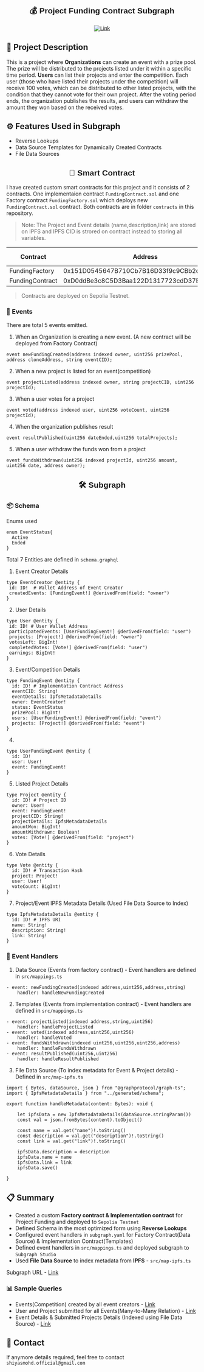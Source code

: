 <div align="center" style="font-family:'Montserrat', sans-serif;">

## 💰 Project Funding Contract Subgraph 

[![Link](https://img.shields.io/badge/GraphQL-Link-yellow)](https://api.studio.thegraph.com/query/47004/funding-sepolia/version/latest) <br/>
</div>

## 📝 Project Description 

This is a project where **Organizations** can create an event with a prize pool. The prize will be distributed to the projects listed under it within a specific time period. **Users** can list their projects and enter the competition. Each user (those who have listed their projects under the competition) will receive 100 votes, which can be distributed to other listed projects, with the condition that they cannot vote for their own project. After the voting period ends, the organization publishes the results, and users can withdraw the amount they won based on the received votes.

## ⚙️ Features Used in Subgraph

- Reverse Lookups⁠
- Data Source Templates for Dynamically Created Contracts
- File Data Sources

<div align="center" style="font-family:'Montserrat', sans-serif;">

## 📜 Smart Contract

</div>

I have created custom smart contracts for this project and it consists of 2 contracts. One implementaion contract `FundingContract.sol` and one Factory contract `FundingFactory.sol` which deploys new `FundingContract.sol` contract. Both contracts are in folder `contracts` in this repository.

> Note: The Project and Event details (name,description,link) are stored on IPFS and IPFS CID is strored on contract instead to storing all variables.

| Contract      | Address | Explorer Link |
| ----------- | ----------- | ----------- |
| FundingFactory     |  0x151D0545647B710Cb7B16D33f9c9CBb2dE3553Cf       | [Link](https://sepolia.etherscan.io/address/0x151D0545647B710Cb7B16D33f9c9CBb2dE3553Cf)
| FundingContract   | 0xD0ddBe3c8C5D3Baa122D1317723cdD37ED313e18        | [Link](https://sepolia.etherscan.io/address/0xD0ddBe3c8C5D3Baa122D1317723cdD37ED313e18)

> Contracts are deployed on Sepolia Testnet.

### 🎯 Events 

There are total 5 events emitted.

1. When an Organization is creating a new event. (A new contract will be deployed from Factory Contract)
```
event newFundingCreated(address indexed owner, uint256 prizePool, address cloneAddress, string eventCID);
```

2. When a new project is listed for an event(competition)
```
event projectListed(address indexed owner, string projectCID, uint256 projectId);
```

3. When a user votes for a project
```
event voted(address indexed user, uint256 voteCount, uint256 projectId);
```

4. When the organization publishes result
```
event resultPublished(uint256 dateEnded,uint256 totalProjects);
```

5. When a user withdraw the funds won from a project
```
event fundsWithdrawn(uint256 indexed projectId, uint256 amount, uint256 date, address owner);
```
<div align="center" style="font-family:'Montserrat', sans-serif;">

## 🛠 Subgraph 

</div>

### 📦 Schema 

Enums used

```
enum EventStatus{
  Active
  Ended
}
```

Total 7 Entities are defined in `schema.graphql`

 1. Event Creator Details
 ```
 type EventCreator @entity {
  id: ID!  # Wallet Address of Event Creator
  createdEvents: [FundingEvent!] @derivedFrom(field: "owner")
}
 ```

 2. User Details
 ```
type User @entity {
  id: ID! # User Wallet Address
  participatedEvents: [UserFundingEvent!] @derivedFrom(field: "user")
  projects: [Project!] @derivedFrom(field: "owner")
  votesLeft: BigInt!
  completedVotes: [Vote!] @derivedFrom(field: "user")
  earnings: BigInt!
}
 ```

3. Event/Competition Details
```
type FundingEvent @entity {
  id: ID! # Implementation Contract Address
  eventCID: String! 
  eventDetails: IpfsMetadataDetails
  owner: EventCreator! 
  status: EventStatus
  prizePool: BigInt!
  users: [UserFundingEvent!] @derivedFrom(field: "event") 
  projects: [Project!] @derivedFrom(field: "event")
}
```
4. 
```
type UserFundingEvent @entity {
  id: ID!
  user: User!
  event: FundingEvent!
}
```
5. Listed Project Details
```
type Project @entity {
  id: ID! # Project ID
  owner: User!
  event: FundingEvent! 
  projectCID: String! 
  projectDetails: IpfsMetadataDetails
  amountWon: BigInt! 
  amountWithdrawn: Boolean!
  votes: [Vote!] @derivedFrom(field: "project")
}
```
6. Vote Details
```
type Vote @entity {
  id: ID! # Transaction Hash
  project: Project! 
  user: User!
  voteCount: BigInt! 
}
```
7. Project/Event IPFS Metadata Details (Used File Data Source to Index)
```
type IpfsMetadataDetails @entity {
  id: ID! # IPFS URI
  name: String!
  description: String!
  link: String!
}
```

### 📌 Event Handlers

1. Data Source (Events from factory contract) - Event handlers are defined in `src/mappings.ts`
```
- event: newFundingCreated(indexed address,uint256,address,string)
    handler: handleNewFundingCreated 
```

2. Templates (Events from implementation contract) - Event handlers are defined in `src/mappings.ts`
```
- event: projectListed(indexed address,string,uint256)
    handler: handleProjectListed
- event: voted(indexed address,uint256,uint256)
    handler: handleVoted
- event: fundsWithdrawn(indexed uint256,uint256,uint256,address)
    handler: handleFundsWithdrawn
- event: resultPublished(uint256,uint256)
    handler: handleResultPublished
```
3. File Data Source (To index metadata for Event & Project details) - Defined in `src/map-ipfs.ts`
```
import { Bytes, dataSource, json } from "@graphprotocol/graph-ts";
import { IpfsMetadataDetails } from "../generated/schema";

export function handleMetadata(content: Bytes): void {

    let ipfsData = new IpfsMetadataDetails(dataSource.stringParam())
    const val = json.fromBytes(content).toObject()

    const name = val.get("name")!.toString()
    const description = val.get("description")!.toString()
    const link = val.get("link")!.toString()

    ipfsData.description = description
    ipfsData.name = name
    ipfsData.link = link
    ipfsData.save()

}
```

## 📋 Summary

- Created a custom **Factory contract & Implementation contract** for Project Funding and deployed to `Sepolia Testnet`
- Defined Schema in the most optimized form using **Reverse Lookups**
- Configured event handlers in `subgraph.yaml` for Factory Contract(Data Source) & Implementation Contract(Templates)
- Defined event handlers in `src/mappings.ts` and deployed subgraph to `Subgraph Studio`
- Used **File Data Source** to index metadata from **IPFS** - `src/map-ipfs.ts`

Subgraph URL - [Link](https://api.studio.thegraph.com/query/47004/funding-sepolia/version/latest)

### 📊 Sample Queries

- Events(Competition) created by all event creators - [Link](https://api.studio.thegraph.com/proxy/47004/funding-sepolia/version/latest/graphql?query=%7B%0A++eventCreators%7B%0A+++++id%0A++++createdEvents%7B%0A++++++id%0A++++++prizePool%0A++++++eventDetails%7B%0A++++++++name%0A++++++%7D%0A++++%7D%0A++%7D%0A%7D)
- User and Project submitted for all Events(Many-to-Many Relation) - [Link](https://api.studio.thegraph.com/proxy/47004/funding-sepolia/version/latest/graphql?query=%7B%0A++fundingEvents+%7B%0A++++prizePool%0A++++status%0A++++users+%7B%0A++++++user+%7B%0A++++++++earnings%0A++++++++projects+%7B%0A++++++++++amountWon%0A++++++++++amountWithdrawn%0A++++++++%7D%0A++++++%7D%0A++++%7D%0A++%7D%0A%7D)
- Event Details & Submitted Projects Details (Indexed using File Data Source) - [Link](https://api.studio.thegraph.com/proxy/47004/funding-sepolia/version/latest/graphql?query=%7B%0A++fundingEvents%7B%0A++++eventDetails%7B%0A++++++name%0A++++++description%0A++++++link%0A++++%7D%0A++%7D%0A++projects%7B%0A++++projectCID%0A++++projectDetails%7B%0A++++++name%0A++++++description%0A++++++link%0A++++%7D%0A++%7D%0A%7D)

## 📩 Contact

If anymore details required, feel free to contact `shiyasmohd.official@gmail.com`